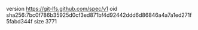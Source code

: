 version https://git-lfs.github.com/spec/v1
oid sha256:7bc0f786b35925d0cf3ed871bf4d92442ddd6d86846a4a7a1ed271f5fabd344f
size 3771
